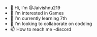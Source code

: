 - 👋 Hi, I’m @Jaivishnu219
- 👀 I’m interested in Games
- 🌱 I’m currently learning 7th
- 💞️ I’m looking to collaborate on codding
- 📫 How to reach me -discord

<!---
Jaivishnu219/Jaivishnu219 is a ✨ special ✨ repository because its `README.md` (this file) appears on your GitHub profile.
You can click the Preview link to take a look at your changes.
--->
